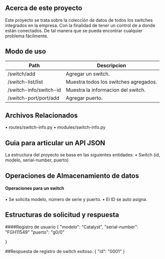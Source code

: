 ## Acerca de este proyecto
Este proyecto se trata sobre la colección de datos de todos los switches integrados en la empresa. Con la finalidad de tener un control de a donde están conectados. De tal manera que se pueda encontrar cualquier problema fácilmente.

## Modo de uso

| Path                   | Descripcion                           |
|------------------------|---------------------------------------|
| /switch/add            | Agregar un switch.                    |
| /switch-list/list      | Muestra todos los switches agregados. |
| /switch-info/switch-id | Muestra la informacion del switch.    |
| /switch-port/port/add  | Agregar puerto.                       |

## Archivos Relacionados
•	routes/switch-info.py
•	modules/switch-info.py

## Guia para articular un API JSON
La estructura del proyecto se basa en las siguientes entidades:
•	Switch (id, modelo, serial-number, puerto)



## Operaciones de Almacenamiento de datos
#### Operaciones para un switch
•	Se solicita modelo, número de serie y puerto.
•	El ID se auto asigna.
## Estructuras de solicitud y respuesta
####Registro de usuario
{
    "modelo": "Catalyst",
    "serial-number": "FGH11549"
    "puerto": "g0/0"

}

##Respuesta de registro de switch exitoso.
{ "id": "0001" }
